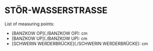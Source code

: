 # STÖR-WASSERSTRASSE

List of measuring points:

* [BANZKOW OP](./BANZKOW OP): <Value topic="rivers/pegel-online/STW/BANZKOW-OP/measurementValue"/> cm
* [BANZKOW UP](./BANZKOW UP): <Value topic="rivers/pegel-online/STW/BANZKOW-UP/measurementValue"/> cm
* [SCHWERIN WERDERBRÜCKE](./SCHWERIN WERDERBRÜCKE): <Value topic="rivers/pegel-online/STW/SCHWERIN-WERDERBRUECKE/measurementValue"/> cm
